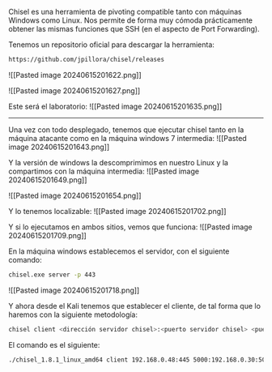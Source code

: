 Chisel es una herramienta de pivoting compatible tanto con máquinas Windows como Linux. Nos permite de forma muy cómoda prácticamente obtener las mismas funciones que SSH (en el aspecto de Port Forwarding).

Tenemos un repositorio oficial para descargar la herramienta:
```bash
https://github.com/jpillora/chisel/releases
```

![[Pasted image 20240615201622.png]]

![[Pasted image 20240615201627.png]]

Este será el laboratorio:
![[Pasted image 20240615201635.png]]

------------------

Una vez con todo desplegado, tenemos que ejecutar chisel tanto en la máquina atacante como en la máquina windows 7 intermedia:
![[Pasted image 20240615201643.png]]

Y la versión de windows la descomprimimos en nuestro Linux y la compartimos con la máquina intermedia:
![[Pasted image 20240615201649.png]]

![[Pasted image 20240615201654.png]]

Y lo tenemos localizable:
![[Pasted image 20240615201702.png]]

Y si lo ejecutamos en ambos sitios, vemos que funciona:
![[Pasted image 20240615201709.png]]

En la máquina windows establecemos el servidor, con el siguiente comando:
```bash
chisel.exe server -p 443
```

![[Pasted image 20240615201718.png]]

Y ahora desde el Kali tenemos que establecer el cliente, de tal forma que lo haremos con la siguiente metodología:
```bash
chisel client <dirección servidor chisel>:<puerto servidor chisel> <puerto local a abrir>:<dirección a donde apuntar>:<puerto a apuntar de la direccion donde se apunta>`
```
El comando es el siguiente:
```bash
./chisel_1.8.1_linux_amd64 client 192.168.0.48:445 5000:192.168.0.30:5000
```
